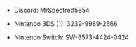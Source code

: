 - Discord:
MrSpectre#5854

- Nintendo 3DS (1):
3239-9989-2566

- Nintendo Switch:
SW-3573-4424-0424

